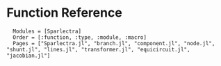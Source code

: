 Function Reference
=============

```@autodocs 
  Modules = [Sparlectra] 
  Order = [:function, :type, :module, :macro]  
  Pages = ["Sparlectra.jl", "branch.jl", "component.jl", "node.jl", "shunt.jl", "lines.jl", "transformer.jl", "equicircuit.jl", "jacobian.jl"]
```  
